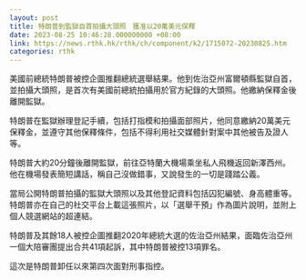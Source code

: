 ```yaml
---
layout: post
title: 特朗普到監獄自首拍攝大頭照　獲准以20萬美元保釋
date: 2023-08-25 10:46:28.000000000 +08:00
link: https://news.rthk.hk/rthk/ch/component/k2/1715072-20230825.htm
categories: rthk
---
```


美國前總統特朗普被控企圖推翻總統選舉結果。他到佐治亞州富爾頓縣監獄自首，並拍攝大頭照，是首次有美國前總統拍攝用於官方紀錄的大頭照。他繳納保釋金後離開監獄。

特朗普在監獄辦理登記手續，包括打指模和拍攝面部照片，他同意繳納20萬美元保釋金，並遵守其他保釋條件，包括不得利用社交媒體針對案中其他被告及證人等。
 
特朗普大約20分鐘後離開監獄，前往亞特蘭大機場乘坐私人飛機返回新澤西州。他在機場發表簡短講話，稱自己沒做錯事，又說發生的一切是踐踏公義。

當局公開特朗普拍攝的監獄大頭照以及其他登記資料包括囚犯編號、身高體重等。特朗普亦在自己的社交平台上載這張照片，以「選舉干預」作為圖片說明，並附上個人競選網站的超連結。

特朗普及其餘18人被控企圖推翻2020年總統大選的佐治亞州結果，面臨佐治亞州一個大陪審團提出合共41項起訴，其中特朗普被控13項罪名。

這次是特朗普卸任以來第四次面對刑事指控。
